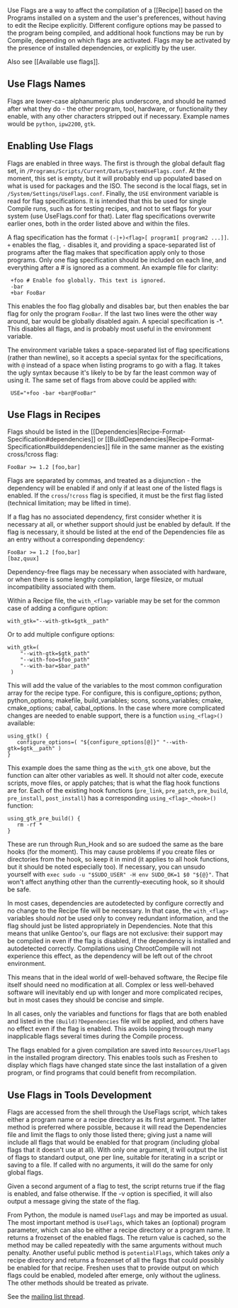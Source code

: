 Use Flags are a way to affect the compilation of a [[Recipe]] based on the Programs installed on a system and the user's preferences, without having to edit the Recipe explicitly.  Different configure options may be passed to the program being compiled, and additional hook functions may be run by Compile, depending on which flags are activated.  Flags may be activated by the presence of installed dependencies, or explicitly by the user.

Also see [[Available use flags]].

## Use Flags Names

Flags are lower-case alphanumeric plus underscore, and should be named
after what they do - the other program, tool, hardware, or
functionality they enable, with any other characters stripped out if
necessary. Example names would be `python`, `ipw2200`, `gtk`.

## Enabling Use Flags

Flags are enabled in three ways. The first is through the global
default flag set, in
`/Programs/Scripts/Current/Data/SystemUseFlags.conf`. At the moment,
this set is empty, but it will probably end up populated based on what
is used for packages and the ISO. The second is the local flags, set
in `/System/Settings/UseFlags.conf`. Finally, the `USE` environment
variable is read for flag specifications. It is intended that this be
used for single Compile runs, such as for testing recipes, and not to
set flags for your system (use UseFlags.conf for that). Later flag
specifications overwrite earlier ones, both in the order listed above
and within the files.

A flag specification has the format `(-|+)<flag>[ program1[ program2
...]]`. `+` enables the flag, `-` disables it, and providing a
space-separated list of programs after the flag makes that
specification apply only to those programs. Only one flag
specification should be included on each line, and everything after a #
is ignored as a comment. An example file for clarity:

```
 +foo # Enable foo globally. This text is ignored.
 -bar
 +bar FooBar
```

This enables the foo flag globally and disables bar, but then enables
the bar flag for only the program `FooBar`. If the last two lines were
the other way around, bar would be globally disabled again. A special
specification is -*. This disables all flags, and is probably most
useful in the environment variable.

The environment variable takes a space-separated list of flag
specifications (rather than newline), so it accepts a special syntax
for the specifications, with `@` instead of a space when listing
programs to go with a flag. It takes the ugly syntax because it's
likely to be by far the least common way of using it. The same set of
flags from above could be applied with:

```
 USE="+foo -bar +bar@FooBar"
```

## Use Flags in Recipes

Flags should be listed in the [[Dependencies|Recipe-Format-Specification#dependencies]] or [[BuildDependencies|Recipe-Format-Specification#builddependencies]] file
in the same manner as the existing cross/!cross flag:

```
FooBar >= 1.2 [foo,bar]
```

Flags are separated by commas, and treated as a disjunction - the
dependency will be enabled if and only if at least one of the listed
flags is enabled. If the `cross`/`!cross` flag is specified, it must be
the first flag listed (technical limitation; may be lifted in time).

If a flag has no associated dependency, first consider whether it is
necessary at all, or whether support should just be enabled by
default. If the flag is necessary, it should be listed at the end of
the Dependencies file as an entry without a corresponding dependency:

```
FooBar >= 1.2 [foo,bar]
[baz,quux]
```

Dependency-free flags may be necessary when associated with hardware,
or when there is some lengthy compilation, large filesize, or mutual
incompatibility associated with them.

Within a Recipe file, the `with_<flag>` variable may be set for the
common case of adding a configure option:

```
with_gtk="--with-gtk=$gtk__path"
```

Or to add multiple configure options:
```
with_gtk=(
    "--with-gtk=$gtk_path"
    "--with-foo=$foo_path"
    "--with-bar=$bar_path"
 )
```

This will add the value of the variables to the most common
configuration array for the recipe type. For configure, this is
configure_options; python, python_options; makefile, build_variables;
scons, scons_variables; cmake, cmake_options; cabal, cabal_options. In
the case where more complicated changes are needed to enable support,
there is a function `using_<flag>()` available:

```
using_gtk() {
   configure_options=( "${configure_options[@]}" "--with-gtk=$gtk__path" )
}
```

This example does the same thing as the `with_gtk` one above, but the
function can alter other variables as well. It should not alter code,
execute scripts, move files, or apply patches; that is what the flag
hook functions are for. Each of the existing hook functions (`pre_link`,
`pre_patch`, `pre_build`, `pre_install`, `post_install`) has a corresponding
`using_<flag>_<hook>()` function:

```
using_gtk_pre_build() {
   rm -rf *
}
```

These are run through Run_Hook and so are sudoed the same as the bare
hooks (for the moment). This may cause problems if you create files or
directories from the hook, so keep it in mind (it applies to all hook
functions, but it should be noted especially too). If necessary, you
can unsudo yourself with `exec sudo -u "$SUDO_USER" -H env SUDO_OK=1
$0 "${@}"`. That won't affect anything other than the
currently-executing hook, so it should be safe.

In most cases, dependencies are autodetected by configure correctly
and no change to the Recipe file will be necessary. In that case, the
`with_<flag>` variables should *not* be used only to convey redundant
information, and the flag should just be listed appropriately in
Dependencies. Note that this means that unlike Gentoo's, our flags are
not exclusive: their support may be compiled in even if the flag is
disabled, if the dependency is installed and autodetected correctly.
Compilations using ChrootCompile will not experience this effect, as
the dependency will be left out of the chroot environment.

This means that in the ideal world of well-behaved software, the
Recipe file itself should need no modification at all. Complex or less
well-behaved software will inevitably end up with longer and more
complicated recipes, but in most cases they should be concise and
simple.

In all cases, only the variables and functions for flags that are both
enabled and listed in the `(Build)?Dependencies` file will be applied,
and others have no effect even if the flag is enabled. This avoids
looping through many inapplicable flags several times during the
Compile process.

The flags enabled for a given compilation are saved into
`Resources/UseFlags` in the installed program directory. This enables
tools such as Freshen to display which flags have changed state since
the last installation of a given program, or find programs that could
benefit from recompilation.

## Use Flags in Tools Development

Flags are accessed from the shell through the UseFlags script, which
takes either a program name or a recipe directory as its first
argument. The latter method is preferred where possible, because it
will read the Dependencies file and limit the flags to only those
listed there; giving just a name will include all flags that would be
enabled for that program (including global flags that it doesn't use
at all). With only one argument, it will output the list of flags to
standard output, one per line, suitable for iterating in a script or
saving to a file. If called with no arguments, it will do the same for
only global flags.

Given a second argument of a flag to test, the script returns true if
the flag is enabled, and false otherwise. If the -v option is
specified, it will also output a message giving the state of the flag.

From Python, the module is named `UseFlags` and may be imported as
usual. The most important method is `UseFlags`, which takes an
(optional) program parameter, which can also be either a recipe
directory or a program name. It returns a frozenset of the enabled
flags. The return value is cached, so the method may be called
repeatedly with the same arguments without much penalty. Another
useful public method is `potentialFlags`, which takes *only* a recipe
directory and returns a frozenset of all the flags that could possibly
be enabled for that recipe. Freshen uses that to provide output on
which flags could be enabled, modeled after emerge, only without the
ugliness. The other methods should be treated as private.

See the [mailing list thread](http://thread.gmane.org/gmane.linux.distributions.gobo.devel/2593).
